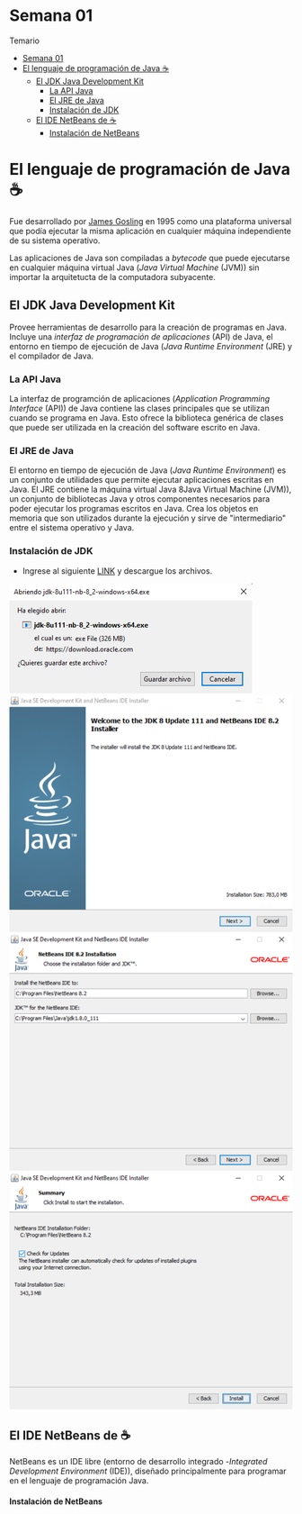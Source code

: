 # Semana 01

Temario
- [Semana 01](#semana-01)
- [El lenguaje de programación de Java ☕](#el-lenguaje-de-programación-de-java-)
  - [El JDK Java Development Kit](#el-jdk-java-development-kit)
    - [La API Java](#la-api-java)
    - [El JRE de Java](#el-jre-de-java)
    - [Instalación de JDK](#instalación-de-jdk)
  - [El IDE NetBeans de ☕](#el-ide-netbeans-de-)
      - [Instalación de NetBeans](#instalación-de-netbeans)


# El lenguaje de programación de Java ☕

Fue desarrollado por [James Gosling](https://en.wikipedia.org/wiki/James_Gosling) en 1995 como una plataforma universal que podía ejecutar la misma aplicación en cualquier máquina independiente de su sistema operativo.

Las aplicaciones de Java son compiladas a *bytecode* que puede ejecutarse en cualquier máquina virtual Java (*Java Virtual Machine* (JVM)) sin importar la arquitetucta de la computadora subyacente.

## El JDK Java Development Kit

Provee herramientas de desarrollo para la creación de programas en Java. Incluye una *interfaz de programación de aplicaciones* (API) de Java, el entorno en tiempo de ejecución de Java (*Java Runtime Environment* (JRE) y el compilador de Java.

### La API Java

La interfaz de programción de aplicaciones (*Application Programming Interface* (API)) de Java contiene las clases principales que se utilizan cuando se programa en Java. Esto ofrece la biblioteca genérica de clases que puede ser utilizada en la creación del software escrito en Java.


### El JRE de Java

El entorno en tiempo de ejecución de Java (*Java Runtime Environment*) es un conjunto de utilidades que permite ejecutar aplicaciones escritas en Java. El JRE contiene la máquina virtual Java 8Java Virtual Machine (JVM)), un conjunto de bibliotecas Java y otros componentes necesarios para poder ejecutar los programas escritos en Java. Crea los objetos en memoria que son utilizados durante la ejecución y sirve de "intermediario" entre el sistema operativo y Java.

### Instalación de JDK

- Ingrese al siguiente [LINK](https://www.oracle.com/technetwork/es/java/javase/downloads/jdk-netbeans-jsp-3413139-esa.html) y descargue los archivos.

![Guarde el Archivo](Fig01.png)
![Guarde el Archivo](Fig02.png)
![Guarde el Archivo](Fig03.png)
![Guarde el Archivo](Fig04.png)
## El IDE NetBeans de ☕
NetBeans es un IDE libre (entorno de desarrollo integrado -*Integrated Development Environment* (IDE)), diseñado principalmente para programar en el lenguaje de programación Java.

#### Instalación de NetBeans

